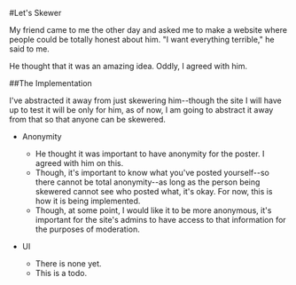 #Let's Skewer

My friend came to me the other day and asked me to make a website where people could be totally honest about him. "I want everything terrible," he said to me. 

He thought that it was an amazing idea. Oddly, I agreed with him.

##The Implementation

I've abstracted it away from just skewering him--though the site I will have up to test it will be only for him, as of now, I am going to abstract it away from that so that anyone can be skewered.

* Anonymity
  * He thought it was important to have anonymity for the poster. I agreed with him on this. 
  * Though, it's important to know what you've posted yourself--so there cannot be total anonymity--as long as the person being skewered cannot see who posted what, it's okay. For now, this is how it is being implemented. 
  * Though, at some point, I would like it to be more anonymous, it's important for the site's admins to have access to that information for the purposes of moderation.

* UI
  * There is none yet.
  * This is a todo.